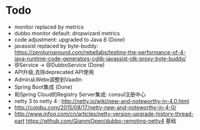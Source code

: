 Todo
================

* monitor replaced by metrics
* dubbo monitor default: dropwizard metrics
* code adjustment: upgraded to Java 8 (Done)
* javassist replaced by byte-buddy: https://zeroturnaround.com/rebellabs/testing-the-performance-of-4-java-runtime-code-generators-cglib-javassist-jdk-proxy-byte-buddy/
* @Service -> @DubboService (Done)
* API升级,去除deprecated API使用
* Admin从Webx调整到Vaadin
* Spring Boot集成 (Done)
* 和Spring Cloud的Registry Server集成: consul注册中心
* netty 3 to netty 4 : http://netty.io/wiki/new-and-noteworthy-in-4.0.html
* http://colobu.com/2015/08/17/netty-new-and-noteworthy-in-4-0/
* http://www.infoq.com/cn/articles/netty-version-upgrade-history-thread-part
https://github.com/QianmiOpen/dubbo-remoting-netty4 基础
